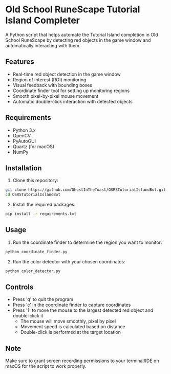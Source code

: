 # Old School RuneScape Tutorial Island Completer

A Python script that helps automate the Tutorial Island completion in Old School RuneScape by detecting red objects in the game window and automatically interacting with them.

## Features

- Real-time red object detection in the game window
- Region of interest (ROI) monitoring
- Visual feedback with bounding boxes
- Coordinate finder tool for setting up monitoring regions
- Smooth pixel-by-pixel mouse movement
- Automatic double-click interaction with detected objects

## Requirements

- Python 3.x
- OpenCV
- PyAutoGUI
- Quartz (for macOS)
- NumPy

## Installation

1. Clone this repository:
```bash
git clone https://github.com/GhostInTheToast/OSRSTutorialIslandBot.git
cd OSRSTutorialIslandBot
```

2. Install the required packages:
```bash
pip install -r requirements.txt
```

## Usage

1. Run the coordinate finder to determine the region you want to monitor:
```bash
python coordinate_finder.py
```

2. Run the color detector with your chosen coordinates:
```bash
python color_detector.py
```

## Controls

- Press 'q' to quit the program
- Press 'c' in the coordinate finder to capture coordinates
- Press '1' to move the mouse to the largest detected red object and double-click it
  - The mouse will move smoothly, pixel by pixel
  - Movement speed is calculated based on distance
  - Double-click is performed at the target location

## Note

Make sure to grant screen recording permissions to your terminal/IDE on macOS for the script to work properly. 